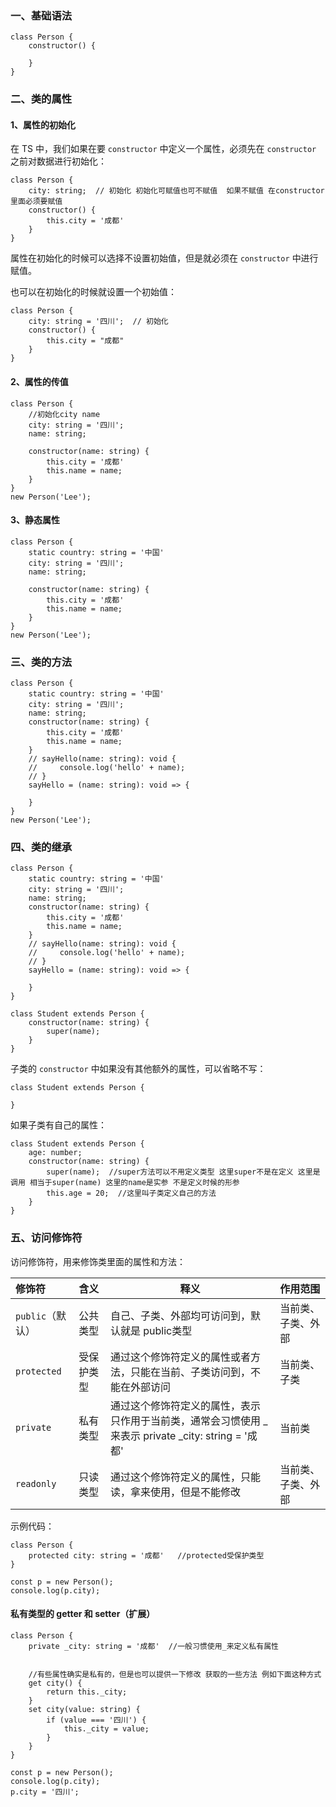### 一、基础语法

```tsx
class Person {
    constructor() {

    }
}
```

### 二、类的属性

#### 1、属性的初始化

在 TS 中，我们如果在要 `constructor` 中定义一个属性，必须先在 `constructor` 之前对数据进行初始化：

```tsx
class Person {
    city: string;  // 初始化 初始化可赋值也可不赋值  如果不赋值 在constructor里面必须要赋值
    constructor() {
        this.city = '成都'
    }
}
```

属性在初始化的时候可以选择不设置初始值，但是就必须在 `constructor` 中进行赋值。

也可以在初始化的时候就设置一个初始值：

```tsx
class Person {
    city: string = '四川';  // 初始化
    constructor() {
        this.city = "成都"
    }
}
```

#### 2、属性的传值

```tsx
class Person {
    //初始化city name
    city: string = '四川';
    name: string;
    
    constructor(name: string) {
        this.city = '成都'
        this.name = name;
    }
}
new Person('Lee');
```

#### 3、静态属性

```tsx
class Person {
    static country: string = '中国'
    city: string = '四川';
    name: string;
    
    constructor(name: string) {
        this.city = '成都'
        this.name = name;
    }
}
new Person('Lee');
```

### 三、类的方法

```tsx
class Person {
    static country: string = '中国'
    city: string = '四川';
    name: string;
    constructor(name: string) {
        this.city = '成都'
        this.name = name;
    }
    // sayHello(name: string): void {
    //     console.log('hello' + name);
    // }
    sayHello = (name: string): void => {

    }
}
new Person('Lee');
```

### 四、类的继承

```tsx
class Person {
    static country: string = '中国'
    city: string = '四川';
    name: string;
    constructor(name: string) {
        this.city = '成都'
        this.name = name;
    }
    // sayHello(name: string): void {
    //     console.log('hello' + name);
    // }
    sayHello = (name: string): void => {

    }
}

class Student extends Person {
    constructor(name: string) {
        super(name);
    }
}
```

子类的 `constructor` 中如果没有其他额外的属性，可以省略不写：

```tsx
class Student extends Person {

}
```

如果子类有自己的属性：

```tsx
class Student extends Person {
    age: number;
    constructor(name: string) {
        super(name);  //super方法可以不用定义类型 这里super不是在定义 这里是调用 相当于super(name) 这里的name是实参 不是定义时候的形参
        this.age = 20;  //这里叫子类定义自己的方法
    }
}
```

### 五、访问修饰符

访问修饰符，用来修饰类里面的属性和方法：

| 修饰符           | 含义       | 释义                                                         | 作用范围           |
| :--------------- | :--------- | ------------------------------------------------------------ | :----------------- |
| `public`（默认） | 公共类型   | 自己、子类、外部均可访问到，默认就是 public类型              | 当前类、子类、外部 |
| `protected`      | 受保护类型 | 通过这个修饰符定义的属性或者方法，只能在当前、子类访问到，不能在外部访问 | 当前类、子类       |
| `private`        | 私有类型   | 通过这个修饰符定义的属性，表示只作用于当前类，通常会习惯使用 _来表示   private _city: string = '成都' | 当前类             |
| `readonly`       | 只读类型   | 通过这个修饰符定义的属性，只能读，拿来使用，但是不能修改     | 当前类、子类、外部 |

示例代码：

```tsx
class Person {
    protected city: string = '成都'   //protected受保护类型
}

const p = new Person();
console.log(p.city);
```



#### 私有类型的 getter 和 setter（扩展）

```tsx
class Person {
    private _city: string = '成都'  //一般习惯使用_来定义私有属性

    
    //有些属性确实是私有的，但是也可以提供一下修改 获取的一些方法 例如下面这种方式
    get city() {
        return this._city;
    }
    set city(value: string) {
        if (value === '四川') {
            this._city = value;
        }
    }
}

const p = new Person();
console.log(p.city);
p.city = '四川';
```